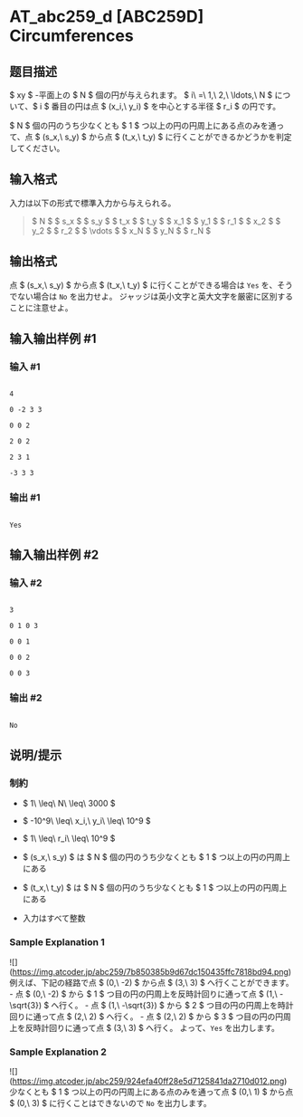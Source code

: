 # AT_abc259_d [ABC259D] Circumferences

## 题目描述

[problemUrl]: https://atcoder.jp/contests/abc259/tasks/abc259_d

$ xy $ -平面上の $ N $ 個の円が与えられます。 $ i\ =\ 1,\ 2,\ \ldots,\ N $ について、$ i $ 番目の円は点 $ (x_i,\ y_i) $ を中心とする半径 $ r_i $ の円です。

$ N $ 個の円のうち少なくとも $ 1 $ つ以上の円の円周上にある点のみを通って、点 $ (s_x,\ s_y) $ から点 $ (t_x,\ t_y) $ に行くことができるかどうかを判定してください。

## 输入格式

入力は以下の形式で標準入力から与えられる。

> $ N $ $ s_x $ $ s_y $ $ t_x $ $ t_y $ $ x_1 $ $ y_1 $ $ r_1 $ $ x_2 $ $ y_2 $ $ r_2 $ $ \vdots $ $ x_N $ $ y_N $ $ r_N $

## 输出格式

点 $ (s_x,\ s_y) $ から点 $ (t_x,\ t_y) $ に行くことができる場合は `Yes` を、そうでない場合は `No` を出力せよ。 ジャッジは英小文字と英大文字を厳密に区別することに注意せよ。

## 输入输出样例 #1

### 输入 #1

```
4
0 -2 3 3
0 0 2
2 0 2
2 3 1
-3 3 3
```

### 输出 #1

```
Yes
```

## 输入输出样例 #2

### 输入 #2

```
3
0 1 0 3
0 0 1
0 0 2
0 0 3
```

### 输出 #2

```
No
```

## 说明/提示

### 制約

- $ 1\ \leq\ N\ \leq\ 3000 $
- $ -10^9\ \leq\ x_i,\ y_i\ \leq\ 10^9 $
- $ 1\ \leq\ r_i\ \leq\ 10^9 $
- $ (s_x,\ s_y) $ は $ N $ 個の円のうち少なくとも $ 1 $ つ以上の円の円周上にある
- $ (t_x,\ t_y) $ は $ N $ 個の円のうち少なくとも $ 1 $ つ以上の円の円周上にある
- 入力はすべて整数

### Sample Explanation 1

!\[\](https://img.atcoder.jp/abc259/7b850385b9d67dc150435ffc7818bd94.png) 例えば、下記の経路で点 $ (0,\ -2) $ から点 $ (3,\ 3) $ へ行くことができます。 - 点 $ (0,\ -2) $ から $ 1 $ つ目の円の円周上を反時計回りに通って点 $ (1,\ -\sqrt{3}) $ へ行く。 - 点 $ (1,\ -\sqrt{3}) $ から $ 2 $ つ目の円の円周上を時計回りに通って点 $ (2,\ 2) $ へ行く。 - 点 $ (2,\ 2) $ から $ 3 $ つ目の円の円周上を反時計回りに通って点 $ (3,\ 3) $ へ行く。 よって、`Yes` を出力します。

### Sample Explanation 2

!\[\](https://img.atcoder.jp/abc259/924efa40ff28e5d7125841da2710d012.png) 少なくとも $ 1 $ つ以上の円の円周上にある点のみを通って点 $ (0,\ 1) $ から点 $ (0,\ 3) $ に行くことはできないので `No` を出力します。